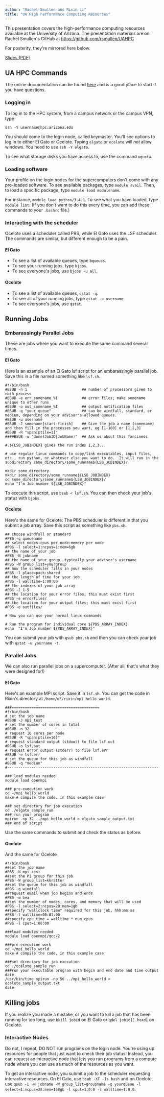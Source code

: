 ```yaml
---
author: "Rachel Smullen and Rixin Li"
title: "UA High Performance Computing Resources"
---
```


This presentation covers the high-performance computing resources available at the University of Arizona. The presentation materials are on Rachel Smullen's GitHub at https://github.com/rsmullen/UAHPC 

For posterity, they're mirrored here below:

[Slides (PDF)](/downloads/2017-18/smullen-li-hpc-slides.pdf)

## UA HPC Commands

The online documentation can be found [here](https://docs.hpc.arizona.edu/) and is a good place to start if you have questions.

### Logging in

To log in to the HPC system, from a campus network or the campus VPN, type

```
ssh -Y username@hpc.arizona.edu
```

You should come to the login node, called keymaster.  You'll see options to log in to either El Gato or Ocelote.  Typing `elgato` or `ocelote` will _not_ allow windows.  You need to use `ssh -Y elgato`.

To see what storage disks you have access to, use the command `uquota`.

### Loading software

Your profile on the login nodes for the supercomputers don't come with any pre-loaded software.  To see available packages, type `module avail`. Then, to load a specific package, type `module load modulename`.

For instance, `module load python/3.4.1`. To see what you have loaded, type `module list`. (If you don't want to do this every time, you can add these commands to your `.bashrc` file.)

### Interacting with the scheduler

Ocelote uses a scheduler called PBS, while El Gato uses the LSF scheduler.  The commands are similar, but different enough to be a pain.

#### El Gato

  * To see a list of available queues, type `bqueues`.
  * To see your running jobs, type `bjobs`.
  * To see everyone's jobs, use `bjobs -u all`.

#### Ocelote

  * To see a list of available queues, `qstat -q`.
  * To see all of your running jobs, type `qstat -u username`.
  * To see everyone's jobs, use `qstat`.

## Running Jobs

### Embarassingly Parallel Jobs

These are jobs where you want to execute the same command several times.

#### El Gato

Here is an example of an El Gato lsf script for an embarassingly parallel job.  Save this in a file named something like `lsf.sh`.

```
#!/bin/bash
#BSUB -n 1                         ## number of processors given to each process
#BSUB -e err_somename_%I           ## error files; make somename unique to other runs
#BSUB -o out_somename_%I           ## output notification files
#BSUB -q "your queue"              ## can be windfall, standard, or medium, depending on your advisor's allowed queues.
#BSUB -u username
#BSUB -J somename[start-finish]    ## Give the job a name (somename) and then fill in the processes you want, eg [1-100] or [1,2,3]
#BSUB -R "span[ptile=1]"
####BSUB -w "done(JobID|JobName)"  ## Ask us about this fanciness

#.${LSB_JOBINDEX} gives the run index 1,2,3...

# use regular linux commands to copy/link executables, input files, etc., run python, or whatever else you want to do.  It will run in the subdirectory some_directory/some_runname${LSB_JOBINDEX}/. 

mkdir some_directory
mkdir some_directory/some_runname${LSB_JOBINDEX}
cd some_directory/some_runname${LSB_JOBINDEX}/
echo "I'm Job number ${LSB_JOBINDEX}"
```

To execute this script, use `bsub < lsf.sh`. You can then check your job's status with `bjobs`.

#### Ocelote

Here's the same for Ocelote.  The PBS scheduler is different in that you submit a job array.  Save this script as something like `pbs.sh`.

```
## choose windfall or standard
#PBS -q queuename
## select nodes:cpus per node:memory per node
#PBS -l select=1:ncpus=1:mem=6gb
## the name of your job
#PBS -N jobname
## the name of your group, typically your advisor's username
#PBS -W group_list=yourgroup
## how the scheduler fills in your nodes
#PBS -l place=pack:shared
## the length of time for your job
#PBS -l walltime=1:00:00
## the indexes of your job array
#PBS -J 1-5
## the location for your error files; this must exist first
#PBS -e errorfiles/
## the location for your output files; this must exist first
#PBS -o outfiles/

# Now you can use your normal linux commands

# Run the program for individual core ${PBS_ARRAY_INDEX}
echo  "I'm Job number ${PBS_ARRAY_INDEX}"
```

You can submit your job with `qsub pbs.sh` and then you can check your job with `qstat -u yourname -t`.

### Parallel Jobs

We can also run parallel jobs on a supercomputer. (After all, that's what they were designed for!)

#### El Gato

Here's an example MPI script.  Save it in `lsf.sh`.  You can get the code in Rixin's directory at `/home/u5/rixin/mpi_hello_world`.

```
###========================================
#!/bin/bash
# set the job name
#BSUB -J mpi_test
# set the number of cores in total
#BSUB -n 32
# request 16 cores per node
#BSUB -R "span[ptile=16]"
# request standard output (stdout) to file lsf.out
#BSUB -o lsf.out
# request error output (stderr) to file lsf.err
#BSUB -e lsf.err
# set the queue for this job as windfall
#BSUB -q "medium"
#---------------------------------------------------------------------

### load modules needed
module load openmpi

### pre-execution work
cd ~/mpi_hello_world
make # compile the code, in this example case

### set directory for job execution
cd ./elgato_sample_run
### run your program
mpirun -np 32 ../mpi_hello_world > elgato_sample_output.txt
### end of script
```

Use the same commands to submit and check the status as before.

#### Ocelote

And the same for Ocelote

```
#!/bin/bash
##set the job name
#PBS -N mpi_test
##set the PI group for this job
#PBS -W group_list=kkratter
##set the queue for this job as windfall
#PBS -q windfall
##request email when job begins and ends
#PBS -m bea
##set the number of nodes, cores, and memory that will be used
#PBS -l select=2:ncpus=28:mem=1gb
##specify "wallclock time" required for this job, hhh:mm:ss
#PBS -l walltime=00:01:00
##specify cpu time = walltime * num_cpus
#PBS -l cput=1:00:00

###load modules needed
module load openmpi/gcc/2

###pre-execution work
cd ~/mpi_hello_world
make # compile the code, in this example case

###set directory for job execution
cd ./ocelote_sample_run
###run your executable program with begin and end date and time output
date
/usr/bin/time mpirun -np 56 ../mpi_hello_world > ocelote_sample_output.txt
date
```

## Killing jobs

If you realize you made a mistake, or you want to kill a job that has been running for too long, use `bkill jobid` on El Gato or `qdel jobid[].head1` on Ocelote.

### Interactive Nodes

Do not, I repeat, DO NOT run programs on the login node.  You're using up resources for people that just want to check their job status!  Instead, you can request an interactive node that lets you run programs from a compute node where you can use as much of the resources as you want.

To get an interactive node, you submit a job to the scheduler requesting interactive resources.  On El Gato, use `bsub -XF -Is bash` and on Ocelote, use `qsub -I -N jobname -W group_list=groupname -q yourqueue -l select=1:ncpus=28:mem=168gb -l cput=1:0:0 -l walltime=1:0:0`.
